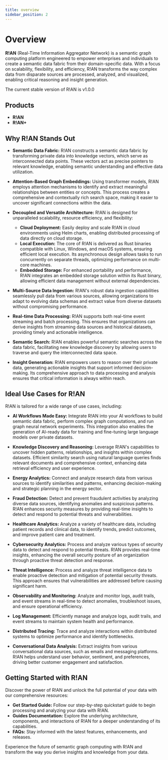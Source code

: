 ```yaml
---
title: overview
sidebar_position: 2
---
```


# Overview

**R!AN** (Real-Time Information Aggregator Network) is a semantic graph computing platform engineered to empower enterprises and individuals to create a semantic data fabric from their domain-specific data. With a focus on scalability, flexibility, and efficiency, R!AN transforms the way complex data from disparate sources are processed, analyzed, and visualized, enabling critical reasoning and insight generation.


The current stable version of R!AN is v1.0.0

## Products

- **R!AN**
- **R!AN+**


## Why R!AN Stands Out


- **Semantic Data Fabric:** R!AN constructs a semantic data fabric by transforming private data into knowledge vectors, which serve as interconnected data points. These vectors act as precise pointers to relevant knowledge, enabling semantic understanding and effective data utilization.

- **Attention-Based Graph Embeddings:** Using transformer models, R!AN employs attention mechanisms to identify and extract meaningful relationships between entities or concepts. This process creates a comprehensive and contextually rich search space, making it easier to uncover significant connections within the data.

- **Decoupled and Versatile Architecture:** R!AN is designed for unparalleled scalability, resource efficiency, and flexibility:

    - **Cloud Deployment:** Easily deploy and scale R!AN in cloud environments using Helm charts, enabling distributed processing of data directly on cloud storage.
    - **Local Execution:** The core of R!AN is delivered as Rust binaries compatible with Linux, Windows, and macOS systems, ensuring efficient local execution. Its asynchronous design allows tasks to run concurrently on separate threads, optimizing performance on multi-core machines.
    - **Embedded Storage:** For enhanced portability and performance, R!AN integrates an embedded storage solution within its Rust binary, allowing efficient data management without external dependencies.

- **Multi-Source Data Ingestion:** R!AN's robust data ingestion capabilities seamlessly pull data from various sources, allowing organizations to adapt to evolving data schemas and extract value from diverse datasets without compromising performance.

- **Real-time Data Processing:** R!AN supports both real-time event streaming and batch processing. This ensures that organizations can derive insights from streaming data sources and historical datasets, providing timely and actionable intelligence.

- **Semantic Search:** R!AN enables powerful semantic searches across the data fabric, facilitating new knowledge discovery by allowing users to traverse and query the interconnected data space.

- **Insight Generation:** R!AN empowers users to reason over their private data, generating actionable insights that support informed decision-making.  Its comprehensive approach to data processing and analysis ensures that critical information is always within reach.


## Ideal Use Cases for R!AN

R!AN is tailored for a wide range of use cases, including:

- **AI Workflows Made Easy:** Integrate R!AN into your AI workflows to build semantic data fabric, perform complex graph computations, and run graph neural network experiments. This integration also enables the generation of AI-ready data for training and fine-tuning large language models over private datasets.

- **Knowledge Discovery and Reasoning:** Leverage R!AN's capabilities to uncover hidden patterns, relationships, and insights within complex datasets. Efficient similarity search using natural language queries finds relevant documents and comprehensive context, enhancing data retrieval efficiency and user experience.

- **Energy Analytics:** Connect and analyze research data from various sources to identify similarities and patterns, enhancing decision-making and strategic planning in the energy sector.

- **Fraud Detection:** Detect and prevent fraudulent activities by analyzing diverse data sources, identifying anomalies and suspicious patterns. R!AN enhances security measures by providing real-time insights to detect and respond to potential threats and vulnerabilities.

- **Healthcare Analytics:** Analyze a variety of healthcare data, including patient records and clinical data, to identify trends, predict outcomes, and improve patient care and treatment.

- **Cybersecurity Analytics:** Process and analyze various types of security data to detect and respond to potential threats. R!AN provides real-time insights, enhancing the overall security posture of an organization through proactive threat detection and response.

- **Threat Intelligence:** Process and analyze threat intelligence data to enable proactive detection and mitigation of potential security threats. This approach ensures that vulnerabilities are addressed before causing significant harm.

- **Observability and Monitoring:** Analyze and monitor logs, audit trails, and event streams in real-time to detect anomalies, troubleshoot issues, and ensure operational efficiency.

- **Log Management:** Efficiently manage and analyze logs, audit trails, and event streams to maintain system health and performance.

- **Distributed Tracing:** Trace and analyze interactions within distributed systems to optimize performance and identify bottlenecks.

- **Conversational Data Analysis:** Extract insights from various conversational data sources, such as emails and messaging platforms. R!AN helps understand user behavior, sentiment, and preferences, driving better customer engagement and satisfaction.


## Getting Started with R!AN

Discover the power of R!AN and unlock the full potential of your data with our comprehensive resources:

- **Get Started Guide:** Follow our step-by-step quickstart guide to begin processing and analyzing your data with R!AN.
- **Guides Documentation:** Explore the underlying architecture, components, and interactions of R!AN for a deeper understanding of its capabilities.
- **FAQs:** Stay informed with the latest features, enhancements, and releases.

Experience the future of semantic graph computing with R!AN and transform the way you derive insights and knowledge from your data.